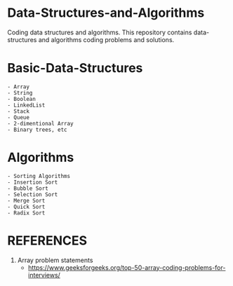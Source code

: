 # Data-Structures-and-Algorithms
Coding data structures and algorithms.
This repository contains data-structures and algorithms coding problems and solutions.

# Basic-Data-Structures
    - Array
    - String
    - Boolean
    - LinkedList
    - Stack
    - Queue
    - 2-dimentional Array
    - Binary trees, etc

# Algorithms
    - Sorting Algorithms
    - Insertion Sort
    - Bubble Sort
    - Selection Sort
    - Merge Sort
    - Quick Sort
    - Radix Sort

# REFERENCES
1. Array problem statements 
    - https://www.geeksforgeeks.org/top-50-array-coding-problems-for-interviews/
